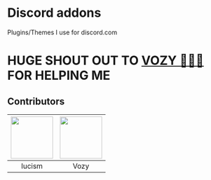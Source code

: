 # Discord addons

Plugins/Themes I use for discord.com


# HUGE SHOUT OUT TO [VOZY 💖💖💖](https://github.com/SlippingGitty) FOR HELPING ME


## Contributors 

| <a href="https://github.com/Iucism" target="_blank"> <img src="https://avatars.githubusercontent.com/u/105166639?v=4" alt="" width="96px" height="96px"> </a> | <a href="https://github.com/SlippingGitty" target="_blank"> <img src="https://avatars.githubusercontent.com/u/76500838?v=4" alt="" width="96px" height="96px"> </a> 
|:-:|:-:|
| Iucism | Vozy |
